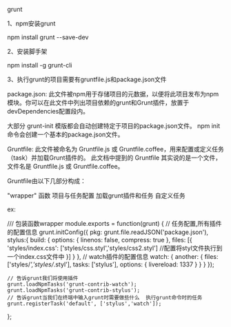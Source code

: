 grunt

1、npm安装grunt

npm install grunt --save-dev

2、安装脚手架

npm install -g grunt-cli

3、执行grunt的项目需要有gruntfile.js和package.json文件

package.json: 此文件被npm用于存储项目的元数据，以便将此项目发布为npm模块。你可以在此文件中列出项目依赖的grunt和Grunt插件，放置于devDependencies配置段内。

大部分 grunt-init 模版都会自动创建特定于项目的package.json文件。
npm init命令会创建一个基本的package.json文件。

Gruntfile: 此文件被命名为 Gruntfile.js 或 Gruntfile.coffee，用来配置或定义任务（task）并加载Grunt插件的。 此文档中提到的 Gruntfile 其实说的是一个文件，文件名是 Gruntfile.js 或 Gruntfile.coffee。

Gruntfile由以下几部分构成：

"wrapper" 函数
项目与任务配置
加载grunt插件和任务
自定义任务

ex:

/// 包装函数wrapper
module.exports = function(grunt) {
    // 任务配置,所有插件的配置信息
    grunt.initConfig({
        pkg: grunt.file.readJSON('package.json'),
        stylus:{
            build: {
                options: {
                    linenos: false,
                    compress: true
                },
                files: [{
                    'styles/index.css': ['styles/css.styl','styles/css2.styl']
                    //配置将styl文件执行到一个index.css文件中
                }]
            }
        },
        // watch插件的配置信息
        watch: {
            another: {
                files: ['styles/*','styles/*.styl'],
                tasks: ['stylus'],
                options: {
                    livereload: 1337
                }
            }
        }
    });
    
    // 告诉grunt我们将使用插件
    grunt.loadNpmTasks('grunt-contrib-watch');
    grunt.loadNpmTasks('grunt-contrib-stylus');
    // 告诉grunt当我们在终端中输入grunt时需要做些什么  执行grunt命令时的任务
    grunt.registerTask('default', ['stylus','watch']);
};
